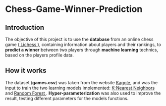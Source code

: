 # Chess-Game-Winner-Prediction


## Introduction


The objective of this project is to use the <b>database</b> from an online chess game (<a href="https://lichess.org/"> Lichess </a>), containing information about players and their rankings, to <b>predict a winner</b> between two players through <b>machine learning</b> technics, based on the players profile data.

## How it works

The dataset (<b>games.csv</b>) was taken from the website <a href="https://www.kaggle.com/datasets/datasnaek/chess">Kaggle</a>, and was the input to train the two learning models implemented: <a href="https://en.wikipedia.org/wiki/K-nearest_neighbors_algorithm">K-Nearest Neighbors</a> and <a href="https://en.wikipedia.org/wiki/Random_forest"> Random Forest </a>. <b>Hyper-parameterization</b> was also used to improve the result, testing different parameters for the models functions.
